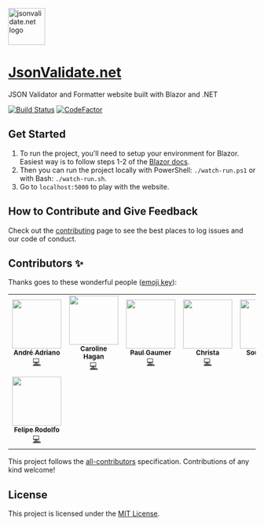 <img src="src/JsonValidate/wwwroot/images/logo.png" alt="jsonvalidate.net logo" height="75" />

[JsonValidate.net](https://www.jsonvalidate.net)
============

JSON Validator and Formatter website built with Blazor and .NET

[![Build Status](https://dev.azure.com/marcusturewicz/jsonvalidate.net/_apis/build/status/marcusturewicz.jsonvalidate.net?branchName=main)](https://dev.azure.com/marcusturewicz/jsonvalidate.net/_build/latest?definitionId=3&branchName=main)
[![CodeFactor](https://www.codefactor.io/repository/github/marcusturewicz/jsonvalidate.net/badge)](https://www.codefactor.io/repository/github/marcusturewicz/jsonvalidate.net)

## Get Started

1. To run the project, you'll need to setup your environment for Blazor. Easiest way is to follow steps 1-2 of the [Blazor docs](https://docs.microsoft.com/en-gb/aspnet/core/blazor/get-started?view=aspnetcore-3.1).
2. Then you can run the project locally with PowerShell:
`./watch-run.ps1` or with Bash:
`./watch-run.sh`.
3. Go to `localhost:5000` to play with the website.
## How to Contribute and Give Feedback

Check out the [contributing](CONTRIBUTING.md) page to see the best places to log issues and our code of conduct.

## Contributors ✨

Thanks goes to these wonderful people ([emoji key](https://allcontributors.org/docs/en/emoji-key)):

<!-- ALL-CONTRIBUTORS-LIST:START - Do not remove or modify this section -->
<!-- prettier-ignore-start -->
<!-- markdownlint-disable -->
<table>
  <tr>
    <td align="center"><a href="http://linkedin.com/in/andreadriano/"><img src="https://avatars2.githubusercontent.com/u/16901251?v=4" width="100px;" alt=""/><br /><sub><b>André Adriano</b></sub></a><br /><a href="https://github.com/marcusturewicz/jsonvalidate.net/commits?author=andre000" title="Code">💻</a></td>
    <td align="center"><a href="http://www.blueocto.co.uk"><img src="https://avatars1.githubusercontent.com/u/1690478?v=4" width="100px;" alt=""/><br /><sub><b>Caroline Hagan</b></sub></a><br /><a href="https://github.com/marcusturewicz/jsonvalidate.net/commits?author=blueocto" title="Code">💻</a></td>
    <td align="center"><a href="https://paulgaumer.com"><img src="https://avatars3.githubusercontent.com/u/17173804?v=4" width="100px;" alt=""/><br /><sub><b>Paul Gaumer</b></sub></a><br /><a href="https://github.com/marcusturewicz/jsonvalidate.net/commits?author=paulgaumer" title="Code">💻</a></td>
    <td align="center"><a href="https://christaweaver.com"><img src="https://avatars0.githubusercontent.com/u/16121690?v=4" width="100px;" alt=""/><br /><sub><b>Christa</b></sub></a><br /><a href="https://github.com/marcusturewicz/jsonvalidate.net/commits?author=cweave" title="Code">💻</a></td>
    <td align="center"><a href="https://github.com/souravdasslg"><img src="https://avatars3.githubusercontent.com/u/9268592?v=4" width="100px;" alt=""/><br /><sub><b>Sourav Das</b></sub></a><br /><a href="https://github.com/marcusturewicz/jsonvalidate.net/commits?author=souravdasslg" title="Code">💻</a></td>
    <td align="center"><a href="https://github.com/Pr0ftR3gret"><img src="https://avatars0.githubusercontent.com/u/54450869?v=4" width="100px;" alt=""/><br /><sub><b>Pr0ftR3gret</b></sub></a><br /><a href="https://github.com/marcusturewicz/jsonvalidate.net/commits?author=Pr0ftR3gret" title="Code">💻</a></td>
    <td align="center"><a href="https://www.microsoft.com"><img src="https://avatars0.githubusercontent.com/u/7679720?v=4" width="100px;" alt=""/><br /><sub><b>David Pine</b></sub></a><br /><a href="https://github.com/marcusturewicz/jsonvalidate.net/commits?author=IEvangelist" title="Code">💻</a></td>
  </tr>
  <tr>
    <td align="center"><a href="https://github.com/felipedotcom"><img src="https://avatars0.githubusercontent.com/u/34682439?v=4" width="100px;" alt=""/><br /><sub><b>Felipe Rodolfo</b></sub></a><br /><a href="https://github.com/marcusturewicz/jsonvalidate.net/commits?author=felipedotcom" title="Code">💻</a></td>
  </tr>
</table>

<!-- markdownlint-enable -->
<!-- prettier-ignore-end -->
<!-- ALL-CONTRIBUTORS-LIST:END -->

This project follows the [all-contributors](https://github.com/all-contributors/all-contributors) specification. Contributions of any kind welcome!

## License

This project is licensed under the [MIT License](LICENSE).
